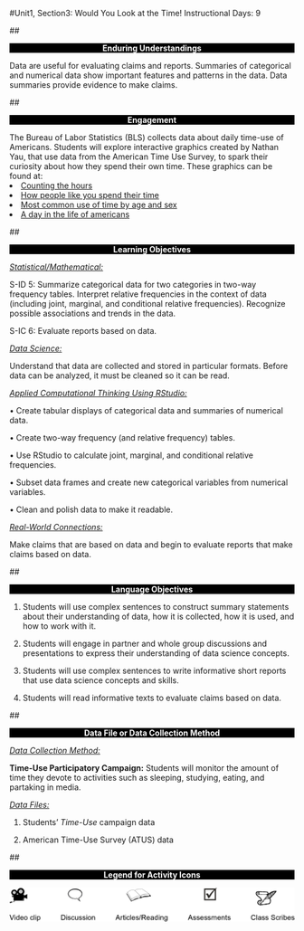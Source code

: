 #Unit1, Section3: Would You Look at the Time! 
Instructional Days: 9

##<p style="background: black; color: white; text-align: center;">**Enduring Understandings**</p>
Data are useful for evaluating claims and reports. Summaries of categorical and numerical data show
important features and patterns in the data. Data summaries provide evidence to make claims.

##<p style="background: black; color: white; text-align: center;">**Engagement**</p>
The Bureau of Labor Statistics (BLS) collects data about daily time-use of Americans. Students will explore interactive graphics created by Nathan Yau, that use data from the American Time Use Survey, to spark their curiosity about how they spend their own time. These graphics can be found at:<li><a href= "https://flowingdata.com/2015/11/10/counting-the-hours/">Counting the hours</a></li><li><a href="https://flowingdata.com/2016/12/06/how-people-like-you-spend-their-time/">How people like you spend their time</a></li><li><a href ="https://flowingdata.com/2015/11/30/most-common-use-of-time-by-age-and-sex/">Most common use of time by age and sex</a></li><li><a href="https://flowingdata.com/2015/12/15/a-day-in-the-life-of-americans/">A day in the life of americans</a></li>

##<p style="background: black; color: white; text-align: center;">**Learning Objectives**</p>

<ins>*Statistical/Mathematical:*</ins> 

S-ID 5: Summarize categorical data for two categories in two-way frequency tables. Interpret relative
frequencies in the context of data (including joint, marginal, and conditional relative frequencies).
Recognize possible associations and trends in the data.

S-IC 6: Evaluate reports based on data.

*<u>Data Science:</u>*

Understand that data are collected and stored in particular formats. Before data can be analyzed, it must
be cleaned so it can be read.

*<u>Applied Computational Thinking Using RStudio:</u>*

• Create tabular displays of categorical data and summaries of numerical data.

• Create two-way frequency (and relative frequency) tables.

• Use RStudio to calculate joint, marginal, and conditional relative frequencies.

• Subset data frames and create new categorical variables from numerical variables.

• Clean and polish data to make it readable.

*<u>Real-World Connections:</u>*

Make claims that are based on data and begin to evaluate reports that make claims based on data.

##<p style="background: black; color: white; text-align: center;">**Language Objectives**</p>

1. Students will use complex sentences to construct summary statements about their understanding
of data, how it is collected, how it is used, and how to work with it.

2. Students will engage in partner and whole group discussions and presentations to express their
understanding of data science concepts.

3. Students will use complex sentences to write informative short reports that use data science
concepts and skills.

4. Students will read informative texts to evaluate claims based on data.

##<p style="background: black; color: white; text-align: center;">**Data File or Data Collection Method**</p>
*<u>Data Collection Method:</u>*

**Time-Use Participatory Campaign:** Students will monitor the amount of time they devote to activities
such as sleeping, studying, eating, and partaking in media.

*<u>Data Files:</u>*

1. Students’ *Time-Use* campaign data

2. American Time-Use Survey (ATUS) data

##<p style="background: black; color: white; text-align: center;">**Legend for Activity Icons**</p>
![legend](../img/legend.png)